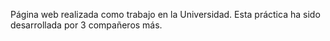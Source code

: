 Página web realizada como trabajo en la Universidad. 
Esta práctica ha sido desarrollada por 3 compañeros más.
